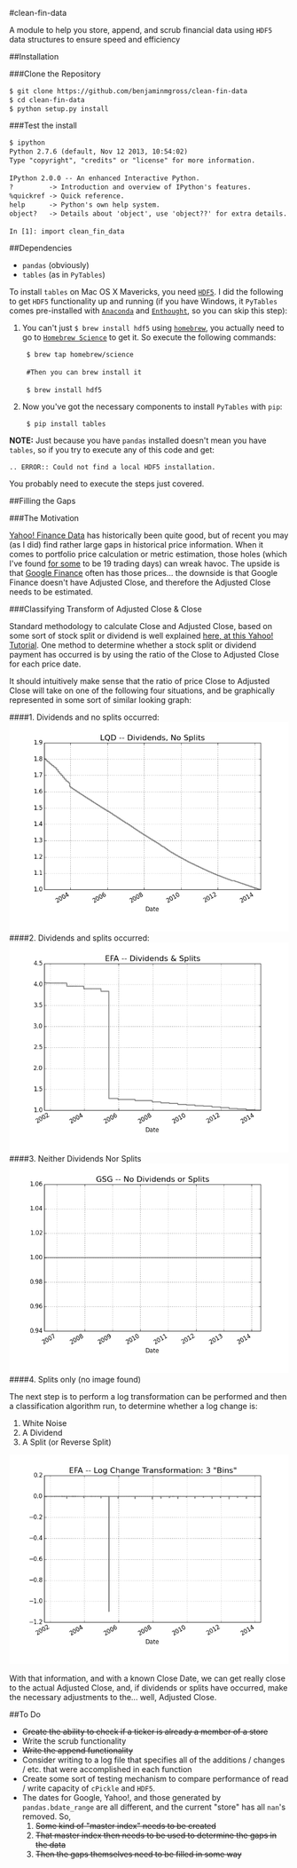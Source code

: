 #clean-fin-data

A module to help you store, append, and scrub financial data using `HDF5` data structures to ensure speed and efficiency


##Installation

###Clone the Repository

	$ git clone https://github.com/benjaminmgross/clean-fin-data
	$ cd clean-fin-data
	$ python setup.py install

###Test the install

	$ ipython
	Python 2.7.6 (default, Nov 12 2013, 10:54:02) 
	Type "copyright", "credits" or "license" for more information.

	IPython 2.0.0 -- An enhanced Interactive Python.
	?         -> Introduction and overview of IPython's features.
	%quickref -> Quick reference.
	help      -> Python's own help system.
	object?   -> Details about 'object', use 'object??' for extra details.

	In [1]: import clean_fin_data
	

##Dependencies

- `pandas` (obviously)
- `tables` (as in `PyTables`)

To install `tables` on Mac OS X Mavericks, you need [`HDF5`](http://www.hdfgroup.org/). I did the following to get `HDF5` functionality up and running (if you have Windows, it `PyTables` comes pre-installed with [`Anaconda`](https://store.continuum.io/cshop/anaconda/) and [`Enthought`](https://www.enthought.com/products/epd/), so you can skip this step):

1. You can't just `$ brew install hdf5` using [`homebrew`](http://brew.sh/), you actually need to go to [`Homebrew Science`](https://github.com/Homebrew/homebrew-science/) to get it.  So execute the following commands:

		$ brew tap homebrew/science
		
		#Then you can brew install it
		
		$ brew install hdf5
		
2. Now you've got the necessary components to install `PyTables` with `pip`:

		$ pip install tables
		
**NOTE:** Just because you have `pandas` installed doesn't mean you have `tables`, so if you try to execute any of this code and get:

	.. ERROR:: Could not find a local HDF5 installation.

You probably need to execute the steps just covered.

##Filling the Gaps

###The Motivation

[Yahoo! Finance Data](finance.yahoo.com) has historically been quite good, but of recent you may (as I did) find rather large gaps in historical price information.  When it comes to portfolio price calculation or metric estimation, those holes (which I've found [for some](http://finance.yahoo.com/q?s=eem) to be 19 trading days) can wreak havoc.  The upside is that [Google Finance](https://www.google.com/finance) often has those prices... the downside is that Google Finance doesn't have Adjusted Close, and therefore the Adjusted Close needs to be estimated.

###Classifying Transform of Adjusted Close & Close

Standard methodology to calculate Close and Adjusted Close, based on some sort of stock split or dividend is well explained [here, at this Yahoo! Tutorial](https://help.yahoo.com/kb/finance/historical-prices-sln2311.html?impressions=true).  One method to determine whether a stock split or dividend payment has occurred is by using the ratio of the Close to Adjusted Close for each price date.

It should intuitively make sense that the ratio of price Close to Adjusted Close will take on one of the following four situations, and be graphically represented in some sort of similar looking graph:

####1. Dividends and no splits occurred:
![div](./images/dnos.png)
####2. Dividends and splits occurred:
![dns](./images/dns.png)
####3. Neither Dividends Nor Splits
![nodno](./images/nodnos.png)
####4. Splits only
(no image found)

The next step is to perform a log transformation can be performed and then a classification algorithm run, to determine whether a log change is:

1. White Noise
2. A Dividend
3. A Split (or Reverse Split)

![lnchg](./images/lntransform.png)

With that information, and with a known Close Date, we can get really close to the actual Adjusted Close, and, if dividends or splits have occurred, make the necessary adjustments to the... well, Adjusted Close.


##To Do
- ~~Create the ability to check if a ticker is already a member of a store~~
- Write the scrub functionality
- ~~Write the append functionality~~
- Consider writing to a log file that specifies all of the additions / changes / etc. that were accomplished in each function
- Create some sort of testing mechanism to compare performance of read / write capacity of `cPickle` and `HDF5`.
- The dates for Google, Yahoo!, and those generated by `pandas.bdate_range` are all different, and the current "store" has all `nan`'s removed.  So,
  1. ~~Some kind of "master index" needs to be created~~
  2. ~~That master index then needs to be used to determine the gaps in the data~~
  3. ~~Then the gaps themselves need to be filled in some way~~
